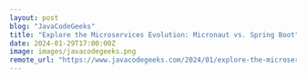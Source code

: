 ```yaml
---
layout: post
blog: "JavaCodeGeeks"
title: "Explore the Microservices Evolution: Micronaut vs. Spring Boot"
date: 2024-01-29T17:00:00Z
image: images/javacodegeeks.png
remote_url: "https://www.javacodegeeks.com/2024/01/explore-the-microservices-evolution-micronaut-vs-spring-boot.html"
---
```

